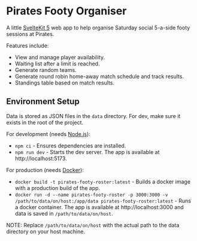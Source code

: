 # Pirates Footy Organiser

A little [SvelteKit 5](https://svelte.dev/) web app to help organise Saturday social 5-a-side footy sessions at Pirates.

Features include:
- View and manage player availability.
- Waiting list after a limit is reached.
- Generate random teams.
- Generate round robin home-away match schedule and track results.
- Standings table based on match results.

## Environment Setup

Data is stored as JSON files in the `data` directory. For dev, make sure it exists in the root of the project.

For development (needs [Node.js](https://nodejs.org/en)):

- `npm ci` - Ensures dependencies are installed.
- `npm run dev` - Starts the dev server. The app is available at http://localhost:5173.

For production (needs [Docker](https://www.docker.com/)):

- `docker build -t pirates-footy-roster:latest` - Builds a docker image with a production build of the app.
- `docker run -d --name pirates-footy-roster -p 3000:3000 -v /path/to/data/on/host:/app/data pirates-footy-roster:latest` - Runs a docker container. The app is available at http://localhost:3000 and data is saved in `/path/to/data/on/host`.

NOTE: Replace `/path/to/data/on/host` with the actual path to the data directory on your host machine.
